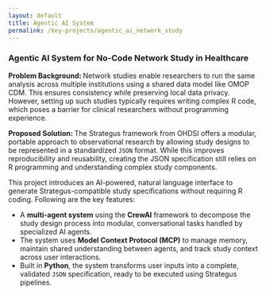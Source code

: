```yaml
---
layout: default
title: Agentic AI System
permalink: /key-projects/agentic_ai_network_study
---
```


<div class="project-details">
    <h3>Agentic AI System for No-Code Network Study in Healthcare </h3>
    <p><strong> Problem Background: </strong> Network studies enable researchers to run the same analysis across multiple institutions using a shared 
        data model like OMOP CDM. This ensures consistency while preserving local data privacy. However, setting up such studies 
        typically requires writing complex R code, which poses a barrier for clinical researchers without programming experience. 
    </p>
    <p><strong> Proposed Solution: </strong> The Strategus framework from OHDSI offers a modular, portable approach to observational research by 
        allowing study designs to be represented in a standardized <code>JSON</code> format. While this improves reproducibility 
        and reusability, creating the JSON specification still relies on R programming and understanding complex study components. 
    </p>
    <p> This project introduces an AI-powered, natural language interface to generate Strategus-compatible study specifications 
        without requiring R coding. Following are the key features: 
    </p>
    <ul>
        <li>
            A <strong>multi-agent system</strong> using the <strong>CrewAI</strong> framework to decompose the study design process into 
            modular, conversational tasks handled by specialized AI agents.
        </li>
        <li>
            The system uses <strong>Model Context Protocol (MCP)</strong> to manage memory, maintain shared understanding between agents, 
            and track study context across user interactions.
        </li>
        <li>
            Built in <strong>Python</strong>, the system transforms user inputs into a complete, validated <code>JSON</code> specification, 
            ready to be executed using Strategus pipelines.
        </li>
    </ul>
</div>
